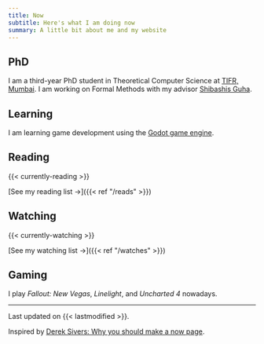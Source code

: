 ```yaml
---
title: Now 
subtitle: Here's what I am doing now
summary: A little bit about me and my website
---
```



## PhD

I am a third-year PhD student in Theoretical Computer Science at [TIFR, Mumbai](https://www.tcs.tifr.res.in/).
I am working on Formal Methods with my advisor [Shibashis Guha](https://www.tifr.res.in/~shibashis.guha/).


## Learning

I am learning game development using the [Godot game engine](https://www.godotengine.org). 

## Reading
{{< currently-reading >}}

[See my reading list &#8594;]({{< ref "/reads" >}})

## Watching
{{< currently-watching >}}

[See my watching list &#8594;]({{< ref "/watches" >}})

## Gaming

I play _Fallout: New Vegas_, _Linelight_, and _Uncharted 4_ nowadays. 

---

Last updated on {{< lastmodified >}}.  

Inspired by [Derek Sivers: Why you should make a now page](https://sive.rs/now).
